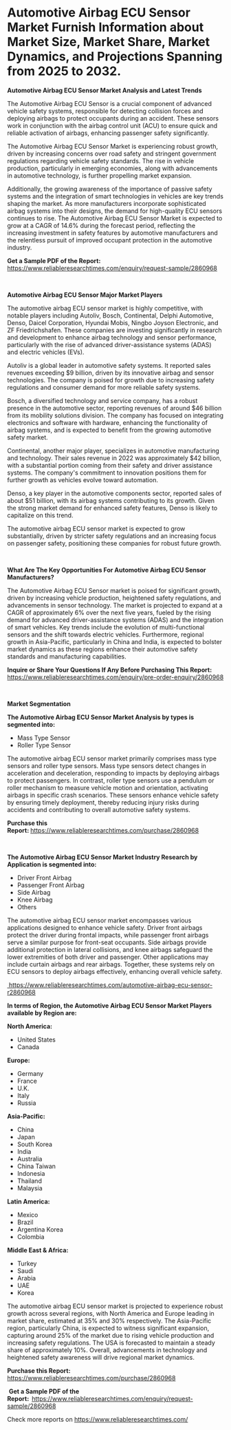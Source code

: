 <p><h1>Automotive Airbag ECU Sensor Market Furnish Information about Market Size, Market Share, Market Dynamics, and Projections Spanning from 2025 to 2032.</h1></p><p><strong>Automotive Airbag ECU Sensor Market Analysis and Latest Trends</strong></p>
<p><p>The Automotive Airbag ECU Sensor is a crucial component of advanced vehicle safety systems, responsible for detecting collision forces and deploying airbags to protect occupants during an accident. These sensors work in conjunction with the airbag control unit (ACU) to ensure quick and reliable activation of airbags, enhancing passenger safety significantly.</p><p>The Automotive Airbag ECU Sensor Market is experiencing robust growth, driven by increasing concerns over road safety and stringent government regulations regarding vehicle safety standards. The rise in vehicle production, particularly in emerging economies, along with advancements in automotive technology, is further propelling market expansion. </p><p>Additionally, the growing awareness of the importance of passive safety systems and the integration of smart technologies in vehicles are key trends shaping the market. As more manufacturers incorporate sophisticated airbag systems into their designs, the demand for high-quality ECU sensors continues to rise. The Automotive Airbag ECU Sensor Market is expected to grow at a CAGR of 14.6% during the forecast period, reflecting the increasing investment in safety features by automotive manufacturers and the relentless pursuit of improved occupant protection in the automotive industry.</p></p>
<p><strong>Get a Sample PDF of the Report:&nbsp;</strong> <a href="https://www.reliableresearchtimes.com/enquiry/request-sample/2860968?utm_campaign=2193&utm_medium=2&utm_source=Github&utm_content=ia&utm_term=12032025&utm_id=automotive-airbag-ecu-sensor">https://www.reliableresearchtimes.com/enquiry/request-sample/2860968</a></p>
<p>&nbsp;</p>
<p><strong>Automotive Airbag ECU Sensor Major Market Players</strong></p>
<p><p>The automotive airbag ECU sensor market is highly competitive, with notable players including Autoliv, Bosch, Continental, Delphi Automotive, Denso, Daicel Corporation, Hyundai Mobis, Ningbo Joyson Electronic, and ZF Friedrichshafen. These companies are investing significantly in research and development to enhance airbag technology and sensor performance, particularly with the rise of advanced driver-assistance systems (ADAS) and electric vehicles (EVs).</p><p>Autoliv is a global leader in automotive safety systems. It reported sales revenues exceeding $9 billion, driven by its innovative airbag and sensor technologies. The company is poised for growth due to increasing safety regulations and consumer demand for more reliable safety systems.</p><p>Bosch, a diversified technology and service company, has a robust presence in the automotive sector, reporting revenues of around $46 billion from its mobility solutions division. The company has focused on integrating electronics and software with hardware, enhancing the functionality of airbag systems, and is expected to benefit from the growing automotive safety market.</p><p>Continental, another major player, specializes in automotive manufacturing and technology. Their sales revenue in 2022 was approximately $42 billion, with a substantial portion coming from their safety and driver assistance systems. The company's commitment to innovation positions them for further growth as vehicles evolve toward automation.</p><p>Denso, a key player in the automotive components sector, reported sales of about $51 billion, with its airbag systems contributing to its growth. Given the strong market demand for enhanced safety features, Denso is likely to capitalize on this trend.</p><p>The automotive airbag ECU sensor market is expected to grow substantially, driven by stricter safety regulations and an increasing focus on passenger safety, positioning these companies for robust future growth.</p></p>
<p>&nbsp;</p>
<p><strong>What Are The Key Opportunities For Automotive Airbag ECU Sensor Manufacturers?</strong></p>
<p><p>The Automotive Airbag ECU Sensor market is poised for significant growth, driven by increasing vehicle production, heightened safety regulations, and advancements in sensor technology. The market is projected to expand at a CAGR of approximately 6% over the next five years, fueled by the rising demand for advanced driver-assistance systems (ADAS) and the integration of smart vehicles. Key trends include the evolution of multi-functional sensors and the shift towards electric vehicles. Furthermore, regional growth in Asia-Pacific, particularly in China and India, is expected to bolster market dynamics as these regions enhance their automotive safety standards and manufacturing capabilities.</p></p>
<p><strong>Inquire or Share Your Questions If Any Before Purchasing This Report:</strong> <a href="https://www.reliableresearchtimes.com/enquiry/pre-order-enquiry/2860968?utm_campaign=2193&utm_medium=2&utm_source=Github&utm_content=ia&utm_term=12032025&utm_id=automotive-airbag-ecu-sensor">https://www.reliableresearchtimes.com/enquiry/pre-order-enquiry/2860968</a></p>
<p>&nbsp;</p>
<p><strong>Market Segmentation</strong></p>
<p><strong>The Automotive Airbag ECU Sensor Market Analysis by types is segmented into:</strong></p>
<p><ul><li>Mass Type Sensor</li><li>Roller Type Sensor</li></ul></p>
<p><p>The automotive airbag ECU sensor market primarily comprises mass type sensors and roller type sensors. Mass type sensors detect changes in acceleration and deceleration, responding to impacts by deploying airbags to protect passengers. In contrast, roller type sensors use a pendulum or roller mechanism to measure vehicle motion and orientation, activating airbags in specific crash scenarios. These sensors enhance vehicle safety by ensuring timely deployment, thereby reducing injury risks during accidents and contributing to overall automotive safety systems.</p></p>
<p><strong>Purchase this Report:&nbsp;</strong><a href="https://www.reliableresearchtimes.com/purchase/2860968?utm_campaign=2193&utm_medium=2&utm_source=Github&utm_content=ia&utm_term=12032025&utm_id=automotive-airbag-ecu-sensor">https://www.reliableresearchtimes.com/purchase/2860968</a></p>
<p>&nbsp;</p>
<p><strong>The Automotive Airbag ECU Sensor Market Industry Research by Application is segmented into:</strong></p>
<p><ul><li>Driver Front Airbag</li><li>Passenger Front Airbag</li><li>Side Airbag</li><li>Knee Airbag</li><li>Others</li></ul></p>
<p><p>The automotive airbag ECU sensor market encompasses various applications designed to enhance vehicle safety. Driver front airbags protect the driver during frontal impacts, while passenger front airbags serve a similar purpose for front-seat occupants. Side airbags provide additional protection in lateral collisions, and knee airbags safeguard the lower extremities of both driver and passenger. Other applications may include curtain airbags and rear airbags. Together, these systems rely on ECU sensors to deploy airbags effectively, enhancing overall vehicle safety.</p></p>
<p><a href="https://www.reliableresearchtimes.com/automotive-airbag-ecu-sensor-r2860968?utm_campaign=2193&utm_medium=2&utm_source=Github&utm_content=ia&utm_term=12032025&utm_id=automotive-airbag-ecu-sensor">&nbsp;https://www.reliableresearchtimes.com/automotive-airbag-ecu-sensor-r2860968</a></p>
<p><strong>In terms of Region, the Automotive Airbag ECU Sensor Market Players available by Region are:</strong></p>
<p>
    <p> <strong> North America: </strong>
        <ul>
            <li>United States</li>
            <li>Canada</li>
        </ul>
        </p> 
    <p> <strong> Europe: </strong>
        <ul>
            <li>Germany</li>
            <li>France</li>
            <li>U.K.</li>
            <li>Italy</li>
            <li>Russia</li>
        </ul>
        </p> 
    <p> <strong> Asia-Pacific: </strong>
        <ul>
            <li>China</li>
            <li>Japan</li>
            <li>South Korea</li>
            <li>India</li>
            <li>Australia</li>
            <li>China Taiwan</li>
            <li>Indonesia</li>
            <li>Thailand</li>
            <li>Malaysia</li>
        </ul>
        </p> 
    <p> <strong> Latin America: </strong>
        <ul>
            <li>Mexico</li>
            <li>Brazil</li>
            <li>Argentina Korea</li>
            <li>Colombia</li>
        </ul>
        </p> 
    <p> <strong> Middle East & Africa: </strong>
        <ul>
            <li>Turkey</li>
            <li>Saudi</li>
            <li>Arabia</li>
            <li>UAE</li>
            <li>Korea</li>
        </ul>
    </p>
    </p>
<p><p>The automotive airbag ECU sensor market is projected to experience robust growth across several regions, with North America and Europe leading in market share, estimated at 35% and 30% respectively. The Asia-Pacific region, particularly China, is expected to witness significant expansion, capturing around 25% of the market due to rising vehicle production and increasing safety regulations. The USA is forecasted to maintain a steady share of approximately 10%. Overall, advancements in technology and heightened safety awareness will drive regional market dynamics.</p></p>
<p><strong>Purchase this Report: </strong><a href="https://www.reliableresearchtimes.com/purchase/2860968?utm_campaign=2193&utm_medium=2&utm_source=Github&utm_content=ia&utm_term=12032025&utm_id=automotive-airbag-ecu-sensor">https://www.reliableresearchtimes.com/purchase/2860968</a></p>
<p>&nbsp;<strong>Get a Sample PDF of the Report:&nbsp;&nbsp;</strong><a href="https://www.reliableresearchtimes.com/enquiry/request-sample/2860968?utm_campaign=2193&utm_medium=2&utm_source=Github&utm_content=ia&utm_term=12032025&utm_id=automotive-airbag-ecu-sensor">https://www.reliableresearchtimes.com/enquiry/request-sample/2860968</a></p>
<p><strong></strong></p>
<p>Check more reports on <a href="https://www.reliableresearchtimes.com/?utm_campaign=2193&utm_medium=2&utm_source=Github&utm_content=ia&utm_term=12032025&utm_id=automotive-airbag-ecu-sensor">https://www.reliableresearchtimes.com/</a></p>